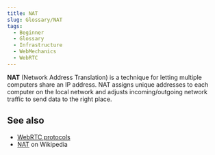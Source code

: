 ```yaml
---
title: NAT
slug: Glossary/NAT
tags:
  - Beginner
  - Glossary
  - Infrastructure
  - WebMechanics
  - WebRTC
---
```


**NAT** (Network Address Translation) is a technique for letting multiple computers share an IP address. NAT assigns unique addresses to each computer on the local network and adjusts incoming/outgoing network traffic to send data to the right place.

## See also

- [WebRTC protocols](/en-US/docs/Web/API/WebRTC_API/Protocols)
- [NAT](https://en.wikipedia.org/wiki/NAT) on Wikipedia
